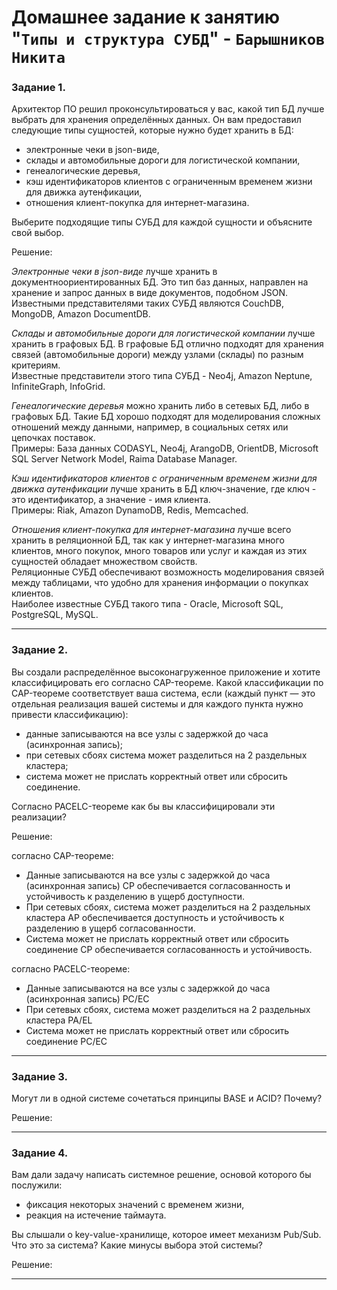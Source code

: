 # Домашнее задание к занятию "`Типы и структура СУБД`" - `Барышников Никита`


### Задание 1. 

Архитектор ПО решил проконсультироваться у вас, какой тип БД лучше выбрать для хранения определённых данных.
Он вам предоставил следующие типы сущностей, которые нужно будет хранить в БД:

- электронные чеки в json-виде,
- склады и автомобильные дороги для логистической компании,
- генеалогические деревья,
- кэш идентификаторов клиентов с ограниченным временем жизни для движка аутенфикации,
- отношения клиент-покупка для интернет-магазина.

Выберите подходящие типы СУБД для каждой сущности и объясните свой выбор.

Решение:

*Электронные чеки в json-виде* лучше хранить в документноориентированных БД. Это тип баз данных, направлен на хранение и запрос данных в виде документов, подобном JSON.  
Известными представителями таких СУБД являются CouchDB, MongoDB, Amazon DocumentDB.

*Склады и автомобильные дороги для логистической компании* лучше хранить в графовых БД. В графовые БД отлично подходят для хранения связей (автомобильные дороги) между узлами (склады) по разным критериям.  
Известные представители этого типа СУБД - Neo4j, Amazon Neptune, InfiniteGraph, InfoGrid.

*Генеалогические деревья* можно хранить либо в сетевых БД, либо в графовых БД. Такие БД хорошо подходят для моделирования сложных отношений между данными, например, в социальных сетях или цепочках поставок.  
Примеры: База данных CODASYL, Neo4j, ArangoDB, OrientDB, Microsoft SQL Server Network Model, Raima Database Manager.

*Кэш идентификаторов клиентов с ограниченным временем жизни для движка аутенфикации* лучше хранить в БД ключ-значение, где ключ - это идентификатор, а значение - имя клиента.  
Примеры: Riak, Amazon DynamoDB, Redis, Memcached.

*Отношения клиент-покупка для интернет-магазина* лучше всего хранить в реляционной БД, так как у интернет-магазина много клиентов, много покупок, много товаров или услуг и каждая из этих сущностей обладает множеством свойств.  
Реляционные СУБД обеспечивают возможность моделирования связей между таблицами, что удобно для хранения информации о покупках клиентов.  
Наиболее известные СУБД такого типа - Oracle, Microsoft SQL, PostgreSQL, MySQL.

---

### Задание 2.

Вы создали распределённое высоконагруженное приложение и хотите классифицировать его согласно CAP-теореме. Какой классификации по CAP-теореме соответствует ваша система, если (каждый пункт — это отдельная реализация вашей системы и для каждого пункта нужно привести классификацию):

- данные записываются на все узлы с задержкой до часа (асинхронная запись);
- при сетевых сбоях система может разделиться на 2 раздельных кластера;
- система может не прислать корректный ответ или сбросить соединение.

Согласно PACELC-теореме как бы вы классифицировали эти реализации?

Решение:

согласно CAP-теореме:
- Данные записываются на все узлы с задержкой до часа (асинхронная запись) CP обеспечивается согласованность и устойчивость к разделению в ущерб доступности.
- При сетевых сбоях, система может разделиться на 2 раздельных кластера AP обеспечивается доступность и устойчивость к разделению в ущерб согласованности.
- Система может не прислать корректный ответ или сбросить соединение CP обеспечивается согласованность и устойчивость.

согласно PACELC-теореме:
- Данные записываются на все узлы с задержкой до часа (асинхронная запись) PC/EC
- При сетевых сбоях, система может разделиться на 2 раздельных кластера PA/EL
- Система может не прислать корректный ответ или сбросить соединение PC/EC

---

### Задание 3.

Могут ли в одной системе сочетаться принципы BASE и ACID? Почему?

Решение:



---

### Задание 4.

Вам дали задачу написать системное решение, основой которого бы послужили:

- фиксация некоторых значений с временем жизни,
- реакция на истечение таймаута.

Вы слышали о key-value-хранилище, которое имеет механизм Pub/Sub. Что это за система? Какие минусы выбора этой системы?

Решение:



---